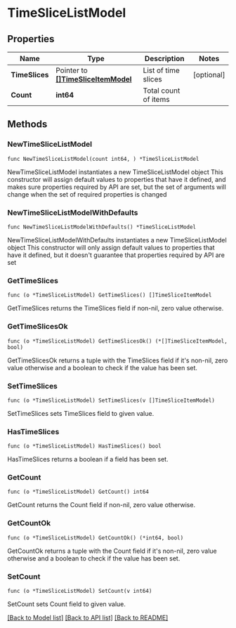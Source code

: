 # TimeSliceListModel

## Properties

Name | Type | Description | Notes
------------ | ------------- | ------------- | -------------
**TimeSlices** | Pointer to [**[]TimeSliceItemModel**](TimeSliceItemModel.md) | List of time slices | [optional] 
**Count** | **int64** | Total count of items | 

## Methods

### NewTimeSliceListModel

`func NewTimeSliceListModel(count int64, ) *TimeSliceListModel`

NewTimeSliceListModel instantiates a new TimeSliceListModel object
This constructor will assign default values to properties that have it defined,
and makes sure properties required by API are set, but the set of arguments
will change when the set of required properties is changed

### NewTimeSliceListModelWithDefaults

`func NewTimeSliceListModelWithDefaults() *TimeSliceListModel`

NewTimeSliceListModelWithDefaults instantiates a new TimeSliceListModel object
This constructor will only assign default values to properties that have it defined,
but it doesn't guarantee that properties required by API are set

### GetTimeSlices

`func (o *TimeSliceListModel) GetTimeSlices() []TimeSliceItemModel`

GetTimeSlices returns the TimeSlices field if non-nil, zero value otherwise.

### GetTimeSlicesOk

`func (o *TimeSliceListModel) GetTimeSlicesOk() (*[]TimeSliceItemModel, bool)`

GetTimeSlicesOk returns a tuple with the TimeSlices field if it's non-nil, zero value otherwise
and a boolean to check if the value has been set.

### SetTimeSlices

`func (o *TimeSliceListModel) SetTimeSlices(v []TimeSliceItemModel)`

SetTimeSlices sets TimeSlices field to given value.

### HasTimeSlices

`func (o *TimeSliceListModel) HasTimeSlices() bool`

HasTimeSlices returns a boolean if a field has been set.

### GetCount

`func (o *TimeSliceListModel) GetCount() int64`

GetCount returns the Count field if non-nil, zero value otherwise.

### GetCountOk

`func (o *TimeSliceListModel) GetCountOk() (*int64, bool)`

GetCountOk returns a tuple with the Count field if it's non-nil, zero value otherwise
and a boolean to check if the value has been set.

### SetCount

`func (o *TimeSliceListModel) SetCount(v int64)`

SetCount sets Count field to given value.



[[Back to Model list]](../README.md#documentation-for-models) [[Back to API list]](../README.md#documentation-for-api-endpoints) [[Back to README]](../README.md)


